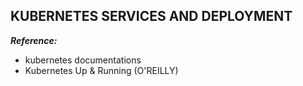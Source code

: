 ## KUBERNETES SERVICES AND DEPLOYMENT

**_Reference:_**

- kubernetes documentations
- Kubernetes Up & Running (O'REILLY)
